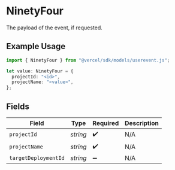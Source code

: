 # NinetyFour

The payload of the event, if requested.

## Example Usage

```typescript
import { NinetyFour } from "@vercel/sdk/models/userevent.js";

let value: NinetyFour = {
  projectId: "<id>",
  projectName: "<value>",
};
```

## Fields

| Field                | Type                 | Required             | Description          |
| -------------------- | -------------------- | -------------------- | -------------------- |
| `projectId`          | *string*             | :heavy_check_mark:   | N/A                  |
| `projectName`        | *string*             | :heavy_check_mark:   | N/A                  |
| `targetDeploymentId` | *string*             | :heavy_minus_sign:   | N/A                  |